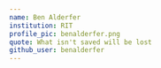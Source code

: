 ```yaml
---
name: Ben Alderfer
institution: RIT
profile_pic: benalderfer.png
quote: What isn't saved will be lost
github_user: benalderfer
---
```

